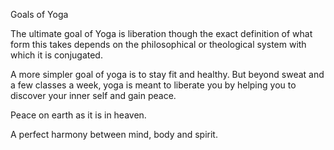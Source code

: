 Goals of Yoga

The ultimate goal of Yoga is liberation though the exact definition
of what form this takes depends on the philosophical or theological
system with which it is conjugated.

A more simpler goal of yoga is to stay fit and healthy. But beyond sweat
and a few classes a week, yoga is meant to liberate you by helping you
to discover your inner self and gain peace.

Peace on earth as it is in heaven.

A perfect harmony between mind, body and spirit.